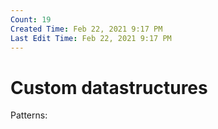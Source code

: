 ```yaml
---
Count: 19
Created Time: Feb 22, 2021 9:17 PM
Last Edit Time: Feb 22, 2021 9:17 PM
---
```


# Custom datastructures

Patterns: 